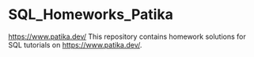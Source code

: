 # SQL_Homeworks_Patika
  https://www.patika.dev/
  This repository contains homework solutions for SQL tutorials on https://www.patika.dev/.